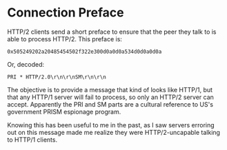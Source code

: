 # Connection Preface
HTTP/2 clients send a short preface to ensure that the peer they talk to is able to process HTTP/2. This preface is:

```
0x505249202a20485454502f322e300d0a0d0a534d0d0a0d0a
```

Or, decoded:

```
PRI * HTTP/2.0\r\n\r\nSM\r\n\r\n
```

The objective is to provide a message that kind of looks like HTTP/1, but that any HTTP/1 server will fail to process, so only an HTTP/2 server can accept. Apparently the PRI and SM parts are a cultural reference to US's government PRISM espionage program.

Knowing this has been useful to me in the past, as I saw servers erroring out on this message made me realize they were HTTP/2-uncapable talking to HTTP/1 clients.
